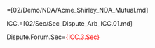 =[02/Demo/NDA/Acme_Shirley_NDA_Mutual.md]

ICC.=[02/Sec/Sec_Dispute_Arb_ICC.01.md]  

Dispute.Forum.Sec=<font color="red">{ICC.3.Sec}</font>
